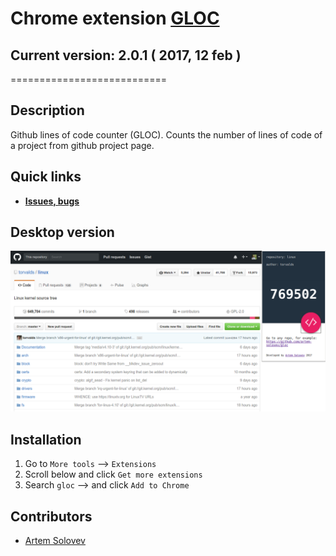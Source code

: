 # Chrome extension [GLOC](https://chrome.google.com/webstore/detail/gloc-github-counter-lines/kaodcnpebhdbpaeeemkiobcokcnegdki?utm_source=chrome-ntp-icon)
## **Current version: 2.0.1** ( 2017, 12 feb )
===========================


## Description
Github lines of code counter (GLOC). Counts the number of lines of code of a project from github project page.


## **Quick links**
* **[Issues, bugs](https://github.com/artem-solovev/gloc/issues)**


## Desktop version
![Desktop page screen](screenshot.png)


## Installation
1. Go to `More tools` --> `Extensions`
2. Scroll below and click `Get more extensions`
3. Search `gloc` --> and click `Add to Chrome`


## **Contributors**
* [Artem Solovev](https://github.com/artem-solovev)
